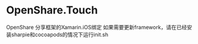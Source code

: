 # OpenShare.Touch
OpenShare 分享框架的Xamarin.iOS绑定
如果需要更新framework，请在已经安装sharpie和cocoapods的情况下运行init.sh
